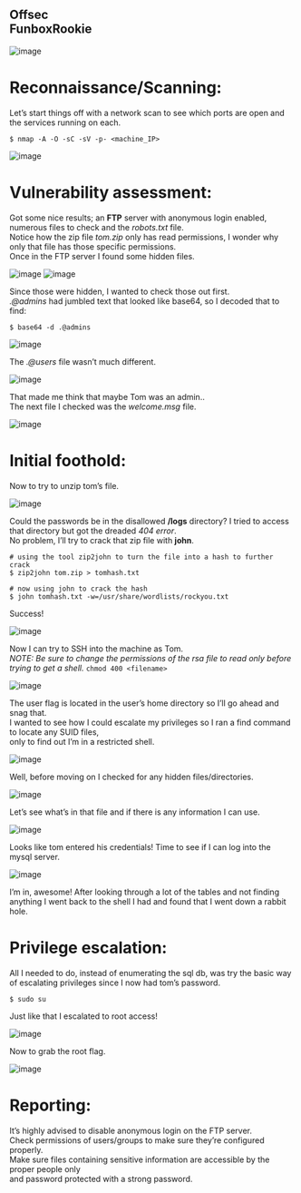 Offsec <br>
FunboxRookie
---
![image](https://github.com/xocybersec/OffSec/assets/91302698/0afe6dd5-caa1-4191-919d-45080196a3c9)

# Reconnaissance/Scanning:
Let’s start things off with a network scan to see which ports are open and the services running on each. <br>
```
$ nmap -A -O -sC -sV -p- <machine_IP>
```
![image](https://github.com/xocybersec/OffSec/assets/91302698/2e12ffd3-6135-4231-9170-e6d7c1d9855e)

# Vulnerability assessment:
Got some nice results; an <b>FTP</b> server with anonymous login enabled, numerous files to check and the <i>robots.txt</i> file. <br>
Notice how the zip file <i>tom.zip</i> only has read permissions, I wonder why only that file has those specific permissions. <br>
Once in the FTP server I found some hidden files.

![image](https://github.com/xocybersec/OffSec/assets/91302698/e43d0bd7-583c-4ed1-88aa-f927bcc48fa6)
![image](https://github.com/xocybersec/OffSec/assets/91302698/aa8d2d8c-a6d0-48ed-8622-614005e129ea)

Since those were hidden, I wanted to check those out first. <br>
<i>.@admins</i> had jumbled text that looked like base64, so I decoded that to find:
```
$ base64 -d .@admins
```
![image](https://github.com/xocybersec/OffSec/assets/91302698/831265b3-ddd4-487e-8803-ddbe8695cf55)
 
The <i>.@users</i> file wasn’t much different.

![image](https://github.com/xocybersec/OffSec/assets/91302698/c4b3c12f-bdc6-4869-b99a-6055fac37cf7)
 
That made me think that maybe Tom was an admin.. <br>
The next file I checked was the <i>welcome.msg</i> file.

![image](https://github.com/xocybersec/OffSec/assets/91302698/f99717be-f636-4ab5-940f-ccfffe61b6ef)

# Initial foothold: 
Now to try to unzip tom’s file.

![image](https://github.com/xocybersec/OffSec/assets/91302698/b20c0bb8-e88f-4cd4-b41b-ed303f3cff03)

Could the passwords be in the disallowed <b>/logs</b> directory? I tried to access that directory but got the dreaded <i>404 error</i>. <br>
No problem, I’ll try to crack that zip file with <b>john</b>.
```
# using the tool zip2john to turn the file into a hash to further crack
$ zip2john tom.zip > tomhash.txt

# now using john to crack the hash
$ john tomhash.txt -w=/usr/share/wordlists/rockyou.txt
```
Success!

![image](https://github.com/xocybersec/OffSec/assets/91302698/3397817e-907b-4aaf-b96d-47d33154316d)
 
Now I can try to SSH into the machine as Tom. <br>
<i>NOTE: Be sure to change the permissions of the rsa file to read only before trying to get a shell.</i> `chmod 400 <filename>`

![image](https://github.com/xocybersec/OffSec/assets/91302698/cd4592b5-5e90-4094-b2ca-5ac12cb91651)
 
The user flag is located in the user’s home directory so I’ll go ahead and snag that. <br>
I wanted to see how I could escalate my privileges so I ran a find command to locate any SUID files,  <br>
only to find out I’m in a restricted shell.

![image](https://github.com/xocybersec/OffSec/assets/91302698/49f2770f-5a22-4b9c-ac6a-6fc8c7ae7634)
 
Well, before moving on I checked for any hidden files/directories.

![image](https://github.com/xocybersec/OffSec/assets/91302698/a37eba8b-1d3d-470a-b562-f2ec1b3d228e)
 
Let’s see what’s in that file and if there is any information I can use.

![image](https://github.com/xocybersec/OffSec/assets/91302698/6ab68276-4b02-4946-a729-adf80e7e8a24)
 
Looks like tom entered his credentials! Time to see if I can log into the mysql server.

![image](https://github.com/xocybersec/OffSec/assets/91302698/7de0cd47-5107-4d9d-9442-08a482d429d2)
 
I’m in, awesome!
After looking through a lot of the tables and not finding anything I went back to the shell I had and found that I went down a rabbit hole.

# Privilege escalation:
All I needed to do, instead of enumerating the sql db, was try the basic way of escalating privileges since I now had tom’s password.
```
$ sudo su
```
Just like that I escalated to root access!

![image](https://github.com/xocybersec/OffSec/assets/91302698/1c5c5573-d698-4896-adbb-ee3446febe22)

Now to grab the root flag.

![image](https://github.com/xocybersec/OffSec/assets/91302698/50ed03d7-0b73-4a82-8cc4-0d25efa3fa36)

# Reporting:
It’s highly advised to disable anonymous login on the FTP server. <br>
Check permissions of users/groups to make sure they’re configured properly. <br>
Make sure files containing sensitive information are accessible by the proper people only <br> 
and password protected with a strong password. 



 

